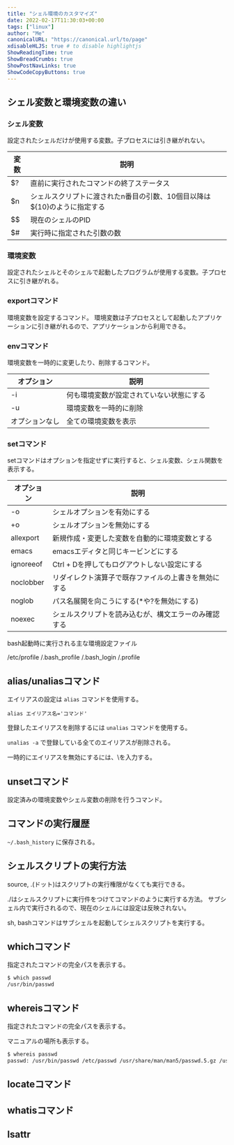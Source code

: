 ```yaml
---
title: "シェル環境のカスタマイズ"
date: 2022-02-17T11:30:03+00:00
tags: ["linux"] 
author: "Me"
canonicalURL: "https://canonical.url/to/page"
xdisableHLJS: true # to disable highlightjs
ShowReadingTime: true
ShowBreadCrumbs: true
ShowPostNavLinks: true
ShowCodeCopyButtons: true
---
```

## シェル変数と環境変数の違い

### シェル変数

設定されたシェルだけが使用する変数。子プロセスには引き継がれない。

|変数|説明|
|-|-|
|$?|直前に実行されたコマンドの終了ステータス|
|$n|シェルスクリプトに渡されたn番目の引数、10個目以降は${10}のように指定する|
|$$|現在のシェルのPID|
|$#|実行時に指定された引数の数|

### 環境変数

設定されたシェルとそのシェルで起動したプログラムが使用する変数。子プロセスに引き継がれる。

### exportコマンド

環境変数を設定するコマンド。
環境変数は子プロセスとして起動したアプリケーションに引き継がれるので、アプリケーションから利用できる。

### envコマンド

環境変数を一時的に変更したり、削除するコマンド。

|オプション|説明|
|-|-|
|-i|何も環境変数が設定されていない状態にする|
|-u|環境変数を一時的に削除|
|オプションなし|全ての環境変数を表示|

### setコマンド

setコマンドはオプションを指定せずに実行すると、シェル変数、シェル関数を表示する。

|オプション|説明|
|-|-|
|-o|シェルオプションを有効にする|
|+o|シェルオプションを無効にする|
|allexport|新規作成・変更した変数を自動的に環境変数とする|
|emacs|emacsエディタと同じキービンどにする|
|ignoreeof|Ctrl + Dを押してもログアウトしない設定にする|
|noclobber|リダイレクト演算子で既存ファイルの上書きを無効にする|
|noglob|パス名展開を向こうにする(*や?を無効にする)|
|noexec|シェルスクリプトを読み込むが、構文エラーのみ確認する|

bash起動時に実行される主な環境設定ファイル

/etc/profile
/.bash_profile
/.bash_login
/.profile

## alias/unaliasコマンド

エイリアスの設定は `alias` コマンドを使用する。

`alias エイリアス名='コマンド'`

登録したエイリアスを削除するには `unalias` コマンドを使用する。

`unalias -a` で登録している全てのエイリアスが削除される。

一時的にエイリアスを無効にするには、\\を入力する。

## unsetコマンド

設定済みの環境変数やシェル変数の削除を行うコマンド。

## コマンドの実行履歴

`~/.bash_history` に保存される。

## シェルスクリプトの実行方法

source, .(ドット)はスクリプトの実行権限がなくても実行できる。

./はシェルスクリプトに実行件をつけてコマンドのように実行する方法。
サブシェル内で実行されるので、現在のシェルには設定は反映されない。

sh, bashコマンドはサブシェルを起動してシェルスクリプトを実行する。

## whichコマンド

指定されたコマンドの完全パスを表示する。

```bash
$ which passwd
/usr/bin/passwd
```

## whereisコマンド

指定されたコマンドの完全パスを表示する。

マニュアルの場所も表示する。

```bash
$ whereis passwd
passwd: /usr/bin/passwd /etc/passwd /usr/share/man/man5/passwd.5.gz /usr/share/man/man1/passwd.1.gz
```

## locateコマンド

## whatisコマンド

## lsattr
